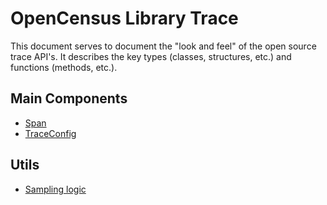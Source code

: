 # OpenCensus Library Trace
This document serves to document the "look and feel" of the open source trace API's. It describes
the key types (classes, structures, etc.) and functions (methods, etc.).

## Main Components
* [Span][SpanLink]
* [TraceConfig][TraceConfigLink]

## Utils
* [Sampling logic][SamplingLink]

[SpanLink]: https://github.com/census-instrumentation/opencensus-specs/blob/master/trace/Sampling.md
[TraceConfigLink]: https://github.com/census-instrumentation/opencensus-specs/blob/master/trace/TraceConfig.md
[SamplingLink]: https://github.com/census-instrumentation/opencensus-specs/blob/master/trace/Sampling.md